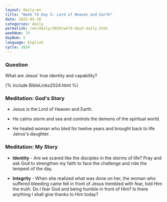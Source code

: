 ```yaml
---
layout: daily-en
title: "Week 74 Day 5: Lord of Heaven and Earth"
date: 2025-05-30
categories: daily
permalink: /en/daily/2024/wk74-day5-daily.html
weekNum: 74
dayNum: 5
language: English
cycle: 2024
---
```


### Question     
What are Jesus' true identity and capability?

{% include BibleLinks2024.html %} 

### Meditation: God's Story   
+ Jesus is the Lord of Heaven and Earth. 

+ He calms storm and sea and controls the demons of the spiritual world. 

+ He healed woman who bled for twelve years and brought back to life Jairus's daughter. 

### Meditation: My Story   
+ **Identity** - Are we scared like the disciples in the storms of life? Pray and ask God to strengthen my faith to face the challenge and ride the tempest of the day. 

+ **Integrity** - When she realized what was done on her, the woman who suffered bleeding came fell in front of Jesus trembled with fear, told Him the truth. Do I fear God and being humble in front of Him? Is there anything I shall give thanks to Him today? 
